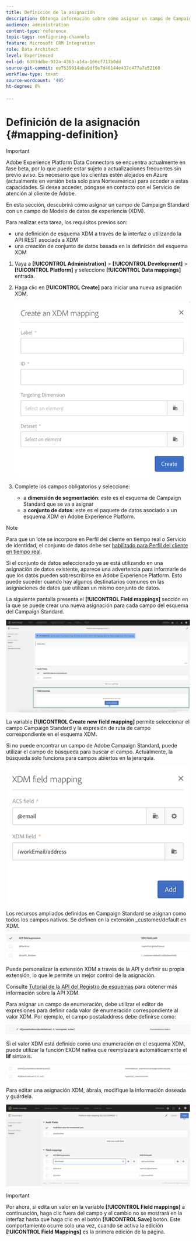 ```yaml
---
title: Definición de la asignación
description: Obtenga información sobre cómo asignar un campo de Campaign Standard con un campo de Experience Data Model (XDM).
audience: administration
content-type: reference
topic-tags: configuring-channels
feature: Microsoft CRM Integration
role: Data Architect
level: Experienced
exl-id: 6383ddbe-922a-4363-a1da-166cf717b0dd
source-git-commit: ee7539914aba9df9e7d46144e437c477a7e52168
workflow-type: tm+mt
source-wordcount: '495'
ht-degree: 0%

---
```


# Definición de la asignación {#mapping-definition}

>[!IMPORTANT]
>
>Adobe Experience Platform Data Connectors se encuentra actualmente en fase beta, por lo que puede estar sujeto a actualizaciones frecuentes sin previo aviso. Es necesario que los clientes estén alojados en Azure (actualmente en versión beta solo para Norteamérica) para acceder a estas capacidades. Si desea acceder, póngase en contacto con el Servicio de atención al cliente de Adobe.

En esta sección, descubrirá cómo asignar un campo de Campaign Standard con un campo de Modelo de datos de experiencia (XDM).

Para realizar esta tarea, los requisitos previos son:

* una definición de esquema XDM a través de la interfaz o utilizando la API REST asociada a XDM
* una creación de conjunto de datos basada en la definición del esquema XDM

1. Vaya a **[!UICONTROL Administration]** > **[!UICONTROL Development]** > **[!UICONTROL Platform]** y seleccione **[!UICONTROL Data mappings]** entrada.

1. Haga clic en **[!UICONTROL Create]** para iniciar una nueva asignación XDM.

   ![](assets/aep_createmapping.png)

1. Complete los campos obligatorios y seleccione:

   * a **dimensión de segmentación**: este es el esquema de Campaign Standard que se va a asignar
   * a **conjunto de datos**: este es el paquete de datos asociado a un esquema XDM en Adobe Experience Platform.

>[!NOTE]
>
>Para que un lote se incorpore en Perfil del cliente en tiempo real o Servicio de identidad, el conjunto de datos debe ser [habilitado para Perfil del cliente en tiempo real](https://experienceleague.adobe.com/docs/experience-platform/rtcdp/intro/get-started.html).
>
>Si el conjunto de datos seleccionado ya se está utilizando en una asignación de datos existente, aparece una advertencia para informarle de que los datos pueden sobrescribirse en Adobe Experience Platform. Esto puede suceder cuando hay algunos destinatarios comunes en las asignaciones de datos que utilizan un mismo conjunto de datos.

La siguiente pantalla presenta el **[!UICONTROL Field mappings]** sección en la que se puede crear una nueva asignación para cada campo del esquema del Campaign Standard.

![](assets/aep_fieldmappings.png)

La variable **[!UICONTROL Create new field mapping]** permite seleccionar el campo Campaign Standard y la expresión de ruta de campo correspondiente en el esquema XDM.

Si no puede encontrar un campo de Adobe Campaign Standard, puede utilizar el campo de búsqueda para buscar el campo. Actualmente, la búsqueda solo funciona para campos abiertos en la jerarquía.

![](assets/aep_mapfield.png)

Los recursos ampliados definidos en Campaign Standard se asignan como todos los campos nativos. Se definen en la extensión _customer/default en XDM.

![](assets/aep_fieldscusmapping.png)

Puede personalizar la extensión XDM a través de la API y definir su propia extensión, lo que le permite un mejor control de la asignación.

Consulte [Tutorial de la API del Registro de esquemas](https://experienceleague.adobe.com/docs/experience-platform/xdm/api/getting-started.html) para obtener más información sobre la API XDM.

Para asignar un campo de enumeración, debe utilizar el editor de expresiones para definir cada valor de enumeración correspondiente al valor XDM. Por ejemplo, el campo postaladdress debe definirse como:

![](assets/aep_enummapping.png)

Si el valor XDM está definido como una enumeración en el esquema XDM, puede utilizar la función EXDM nativa que reemplazará automáticamente el **lif** sintaxis.

![](assets/aep_enummappingexdm.png)

Para editar una asignación XDM, ábrala, modifique la información deseada y guárdela.

![](assets/aep_editmapping.png)

>[!IMPORTANT]
>
>Por ahora, si edita un valor en la variable **[!UICONTROL Field mappings]** a continuación, haga clic fuera del campo y el cambio no se mostrará en la interfaz hasta que haga clic en el botón **[!UICONTROL Save]** botón. Este comportamiento ocurre solo una vez, cuando se activa la edición **[!UICONTROL Field Mappings]** es la primera edición de la página.
